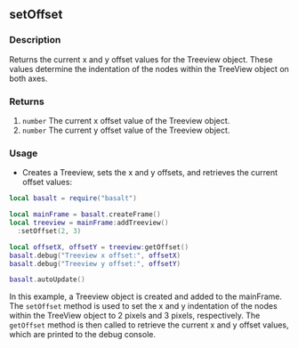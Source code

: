 ## setOffset

### Description

Returns the current x and y offset values for the Treeview object. These values determine the indentation of the nodes within the TreeView object on both axes.

### Returns

1. `number` The current x offset value of the Treeview object.
2. `number` The current y offset value of the Treeview object.

### Usage

* Creates a Treeview, sets the x and y offsets, and retrieves the current offset values:

```lua
local basalt = require("basalt")

local mainFrame = basalt.createFrame()
local treeview = mainFrame:addTreeview()
  :setOffset(2, 3)

local offsetX, offsetY = treeview:getOffset()
basalt.debug("Treeview x offset:", offsetX)
basalt.debug("Treeview y offset:", offsetY)

basalt.autoUpdate()
```

In this example, a Treeview object is created and added to the mainFrame. The `setOffset` method is used to set the x and y indentation of the nodes within the TreeView object to 2 pixels and 3 pixels, respectively. The `getOffset` method is then called to retrieve the current x and y offset values, which are printed to the debug console.
